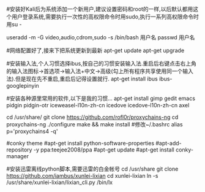 #安装好Kali后为系统添加一个新用户,建议设置密码和root的一样,以后默认都用这个用户登录系统,需要执行一次性的高权限命令时用sudo,执行一系列高权限命令时用su -

useradd -m -G video,audio,cdrom,sudo -s /bin/bash 用户名 
passwd 用户名

#网络配置好了,接来下把系统更新到最新
apt-get update
apt-get upgrade

#安装输入法,个人习惯选择ibus,按自己的习惯安装输入法.重启后右键点击右上角的输入法图标->首选项->输入法+中文->高级(勾上所有程序共享使用同一个输入法).但是现在先不重启,重启后记得设置就行.
apt-get install ibus ibus-googlepinyin

#安装各种源里常用的软件,以下是我的习惯…
apt-get install gimp gedit emacs pidgin pidgin-otr iceweasel-l10n-zh-cn icedove icedove-l10n-zh-cn axel



cd /usr/share/
git clone https://github.com/rofl0r/proxychains-ng
cd proxychains-ng
./configure
make && make install
#修改~/.bashrc alias p='proxychains4 -q'

#conky theme
#apt-get install python-software-properties
#apt-add-repository -y ppa:teejee2008/ppa
#apt-get update
#apt-get install conky-manager

#安装迅雷离线python脚本,需要迅雷的白金帐号
cd /usr/share
git clone https://github.com/iambus/xunlei-lixian
cd xunlei-lixian
ln -s /usr/share/xunlei-lixian/lixian_cli.py /bin/lx


